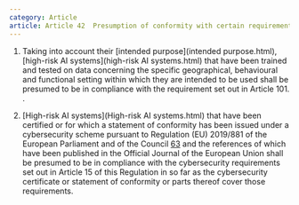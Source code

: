 ```yaml
---
category: Article
article: Article 42  Presumption of conformity with certain requirements.md
---
```


1. Taking into account their [intended purpose](intended purpose.html), [high-risk AI systems](high-risk AI systems.html) that have been trained and tested on data concerning the specific geographical, behavioural and functional setting within which they are intended to be used shall be presumed to be in compliance with the requirement set out in Article 101. .

2. [High-risk AI systems](High-risk AI systems.html) that have been certified or for which a statement of conformity has been issued under a cybersecurity scheme pursuant to Regulation (EU) 2019/881 of the European Parliament and of the Council [63](app://obsidian.md/index.html#footnote64) and the references of which have been published in the Official Journal of the European Union shall be presumed to be in compliance with the cybersecurity requirements set out in Article 15 of this Regulation in so far as the cybersecurity certificate or statement of conformity or parts thereof cover those requirements.